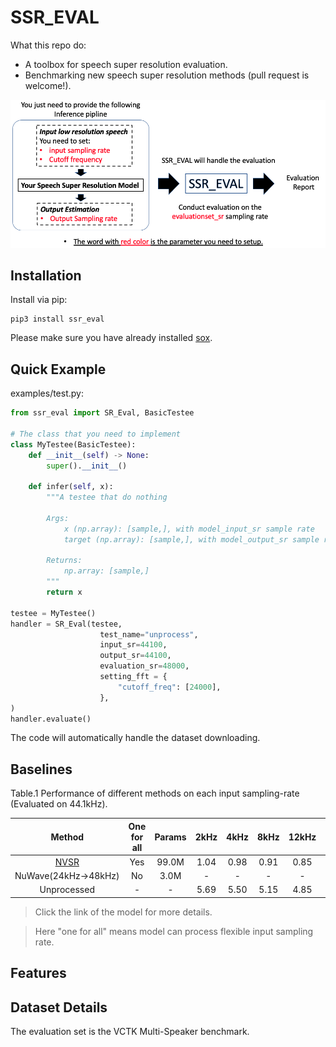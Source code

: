 # SSR_EVAL
What this repo do:
- A toolbox for speech super resolution evaluation.
- Benchmarking new speech super resolution methods (pull request is welcome!). 

![sdf](pics/main.png)

## Installation  
Install via pip:
```shell
pip3 install ssr_eval
```
Please make sure you have already installed [sox](http://sox.sourceforge.net/sox.html).

## Quick Example
examples/test.py: 
```python
from ssr_eval import SR_Eval, BasicTestee

# The class that you need to implement
class MyTestee(BasicTestee):
    def __init__(self) -> None:
        super().__init__()
    
    def infer(self, x):
        """A testee that do nothing

        Args:
            x (np.array): [sample,], with model_input_sr sample rate
            target (np.array): [sample,], with model_output_sr sample rate

        Returns:
            np.array: [sample,]
        """
        return x
    
testee = MyTestee()
handler = SR_Eval(testee, 
                    test_name="unprocess", 
                    input_sr=44100,
                    output_sr=44100,
                    evaluation_sr=48000,
                    setting_fft = {
                        "cutoff_freq": [24000],
                    }, 
)
handler.evaluate()
```
The code will automatically handle the dataset downloading.

## Baselines

Table.1 Performance of different methods on each input sampling-rate (Evaluated on 44.1kHz). 

|  Method | One for all | Params| 2kHz | 4kHz | 8kHz | 12kHz | 16kHz | 24kHz | 32kHz |  AVG |
|:--------------------:|:----:|:----:|:----:|:----:|:----:|:-----:|:-----:|:-----:|:-----:|:----:|
| [NVSR](https://github.com/haoheliu/ssr_eval/tree/main/examples/NVSR) | Yes | 99.0M | 1.04 | 0.98 | 0.91 |  0.85 |  0.79 |  0.70 |  0.60 | 0.84 |
| NuWave(24kHz→48kHz) | No | 3.0M | - | - | - |  - |  - |  0.70 |  - | 0.70 |
|      Unprocessed      | - |  - | 5.69 | 5.50 | 5.15 |  4.85 |  4.54 |  3.84 |  2.95 | 4.65 |

> Click the link of the model for more details.

> Here "one for all" means model can process flexible input sampling rate.

## Features

## Dataset Details
The evaluation set is the VCTK Multi-Speaker benchmark.

